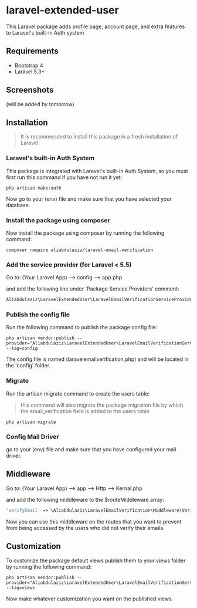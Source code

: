 # laravel-extended-user
This Laravel package adds profile page, account page, and extra features to Laravel's built-in Auth system

## Requirements
- Bootstrap 4
- Laravel 5.3+



## Screenshots
(will be added by tomorrow)



## Installation

> It is recommended to install this package in a fresh installation of Laravel.

### Laravel's built-in Auth System

This package is integrated with Laravel's built-in Auth System, 
so you must first run this command if you have not run it yet:

```shell
php artisan make:auth
```
Now go to your (env) file and make sure that you have selected your database. 

### Install the package using composer

Now install the package using composer by running the following command:

```shell
composer require aliabdulaziz/laravel-email-verification
```

### Add the service provider (for Laravel < 5.5)

Go to: (Your Laravel App) --> config --> app.php

and add the following line under 'Package Service Providers' comment:

```php
Aliabdulaziz\LaravelExtendedUser\LaravelEmailVerificationServiceProvider::class
```

### Publish the config file

Run the following command to publish the package config file:

```shell
php artisan vendor:publish --provider="Aliabdulaziz\LaravelExtendedUser\LaravelEmailVerificationServiceProvider" --tag=config
```

The config file is named (laravelemailverification.php) and will be located in the 'config' folder.


### Migrate

Run the artisan migrate command to create the users table:

> this command will also migrate the package migration file by which the email_verification field is added to the users table.

```shell
php artisan migrate
```

### Config Mail Driver

go to your (env) file and make sure that you have configured your mail driver. 


## Middleware

Go to: (Your Laravel App) --> app --> Http --> Kernal.php

and add the following middleware to the $routeMiddleware array:

```php
'verifyEmail' => \Aliabdulaziz\LaravelEmailVerification\Middleware\VerifyEmail::class,
```

Now you can use this middleware on the routes that you want to prevent from being accessed by the users who did not verify their emails.



## Customization

To customize the package default views publish them to your views folder by running the following command:

```shell
php artisan vendor:publish --provider="Aliabdulaziz\LaravelExtendedUser\LaravelEmailVerificationServiceProvider" --tag=views
```

Now make whatever customization you want on the published views.

